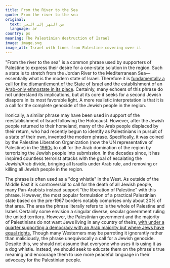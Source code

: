 ```yaml
---
title: From the River to the Sea
quote: From the river to the sea
original:
  text: من النهر إلى البحر
  language: ar
country: ps
meaning: The Palestinian destruction of Israel
image: image.svg
image_alt: Israel with lines from Palestine covering over it
---
```


"From the river to the sea" is a common phrase used by supporters of Palestine to express their desire for a one-state solution in the region. Such a state is to stretch from the Jordan River to the Mediterranean Sea—essentially what is the modern state of Israel. Therefore it is [fundamentally a call for the dismantlement of the State of Israel](https://www.adl.org/resources/backgrounder/slogan-river-sea-palestine-will-be-free) and the establishment of an [Arab-only ethnostate in its place](https://www.jpost.com/arab-israeli-conflict/article-773791#:~:text=only%205.4%25%20of%20respondents%20said%20they%20would%20support%20a%20%E2%80%9Cone-state%20for%20two%20peoples%E2%80%9D%20solution.). Certainly, many echoers of this phrase do not understand its implications, but at its core it seeks for a second Jewish diaspora in its most favorable light. A more realistic interpretation is that it is a call for the complete genocide of the Jewish people in the region.

Ironically, a similar phrase may have been used in support of the reestablishment of Israel following the Holocaust. However, after the Jewish people returned to their homeland, many of the Arab people displaced by their return, who had recently begun to identify as Palestinians in pursuit of a state of their own, invented the modern phrase. Specifically, it was coined by the Palestine Liberation Organization (now the UN representative of Palestine) in the [1960s](https://whatdecadeisthis.date/1960s) to call for the Arab domination of the region by terrorizing the Jewish people into submission. In the decades since, it has inspired countless terrorist attacks with the goal of escalating the Jewish/Arab divide, bringing all Israelis under Arab rule, and removing or killing all Jewish people in the region.

The phrase is often used as a "dog whistle" in the West. As outside of the Middle East it is controversial to call for the death of all Jewish people, many Pan-Arabists instead support "the liberation of Palestine" with this phrase. However, the most popular formulation of a practical Palestinian state based on the pre-1967 borders notably comprises only about 20% of that area. The area the phrase literally refers to is the whole of Palestine and Israel. Certainly some envision a singular diverse, secular government ruling the united territory. However, the Palestinian government and the majority of Palestinians do not want Jews living in any country of theirs, [with under a quarter supporting a democracy with an Arab majority but where Jews have equal rights.](https://www.pcpsr.org/en/node/928#:~:text=support%20for%20the%20one%20unequal%20state%2C%20at%2030%25%20compared%20to%2036%25%20two%20years%20ago%2C%20and%20the%20one%20equal%20or%20democratic%20state%2C%20at%2023%25) Though many Westerners may be parroting it ignorantly rather than maliciously, the phrase unequivocally a call for a Jewish genocide. Despite this, we should not assume that everyone who uses it is using it as a dog whistle. Instead, we should seek to educate them on the phrase's true meaning and encourage them to use more peaceful language in their advocacy for the Palestinian people.
